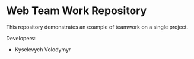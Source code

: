 # Web Team Work Repository
This repository demonstrates an example of teamwork on a single project.

Developers:

* Kyselevych Volodymyr
